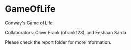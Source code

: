 # GameOfLife
Conway's Game of Life

Collaborators: Oliver Frank (ofrank123), and Eeshaan Sarda

Please check the report folder for more information.

